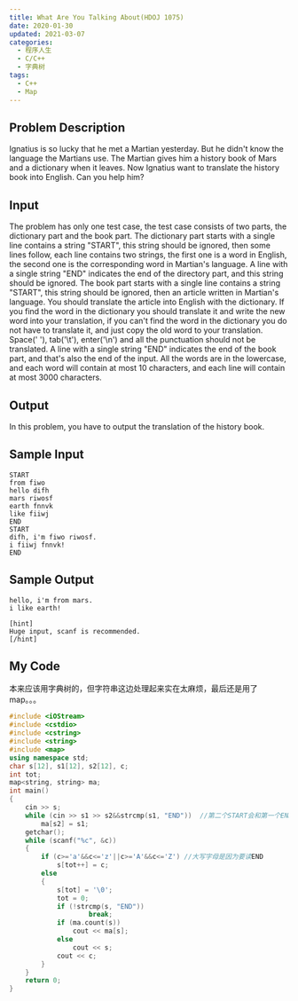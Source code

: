 ```yaml
---
title: What Are You Talking About(HDOJ 1075)
date: 2020-01-30
updated: 2021-03-07
categories:
  - 程序人生
  - C/C++
  - 字典树
tags:
  - C++
  - Map
---
```


## Problem Description

Ignatius is so lucky that he met a Martian yesterday. But he didn't know the language the Martians use. The Martian gives him a history book of Mars and a dictionary when it leaves. Now Ignatius want to translate the history book into English. Can you help him?  

## Input 

The problem has only one test case, the test case consists of two parts, the dictionary part and the book part. The dictionary part starts with a single line contains a string "START", this string should be ignored, then some lines follow, each line contains two strings, the first one is a word in English, the second one is the corresponding word in Martian's language. A line with a single string "END" indicates the end of the directory part, and this string should be ignored. The book part starts with a single line contains a string "START", this string should be ignored, then an article written in Martian's language. You should translate the article into English with the dictionary. If you find the word in the dictionary you should translate it and write the new word into your translation, if you can't find the word in the dictionary you do not have to translate it, and just copy the old word to your translation. Space(' '), tab('\t'), enter('\n') and all the punctuation should not be translated. A line with a single string "END" indicates the end of the book part, and that's also the end of the input. All the words are in the lowercase, and each word will contain at most 10 characters, and each line will contain at most 3000 characters. 

## Output 

In this problem, you have to output the translation of the history book. 

## Sample Input 

```
START
from fiwo
hello difh
mars riwosf
earth fnnvk
like fiiwj
END
START
difh, i'm fiwo riwosf.
i fiiwj fnnvk!
END
```

## Sample Output 

```
hello, i'm from mars.
i like earth!

[hint]
Huge input, scanf is recommended.
[/hint]
```

## My Code

<p>本来应该用字典树的，但字符串这边处理起来实在太麻烦，最后还是用了map。。。</p>

```cpp
#include <iOStream>
#include <cstdio>
#include <cstring>
#include <string>
#include <map>
using namespace std;
char s[12], s1[12], s2[12], c;
int tot;
map<string, string> ma;
int main()
{
    cin >> s;
    while (cin >> s1 >> s2&&strcmp(s1, "END"))  //第二个START会和第一个END一起读掉
        ma[s2] = s1;
    getchar();
    while (scanf("%c", &c))
    {
        if (c>='a'&&c<='z'||c>='A'&&c<='Z') //大写字母是因为要读END
            s[tot++] = c;
        else
        {
            s[tot] = '\0';
            tot = 0;
            if (!strcmp(s, "END"))
                    break;
            if (ma.count(s))
                cout << ma[s];
            else
                cout << s;
            cout << c;
        }
    }
    return 0;
}
```
